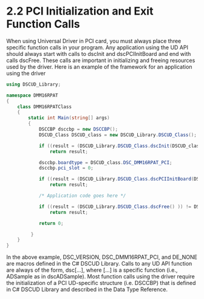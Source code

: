 # 2.2 PCI Initialization and Exit Function Calls

When using Universal Driver in PCI card, you must always place three specific function calls in your program. Any application using the UD API should always start with calls to dscInit and dscPCIInitBoard and end with calls dscFree. These calls are important in initializing and freeing resources used by the driver. Here is an example of the framework for an application using the driver

```csharp
using DSCUD_Library;

namespace DMM16RPAT
{
    class DMM16RPATClass
    {
        static int Main(string[] args)
        {
            DSCCBP dsccbp = new DSCCBP();
            DSCUD_Class DSCUD_class = new DSCUD_Library.DSCUD_Class();

            if ((result = (DSCUD_Library.DSCUD_Class.dscInit(DSCUD_class.DSC_VERSION) )) != DSCUD_class.DE_NONE)
                return result;

            dsccbp.boardtype = DSCUD_class.DSC_DMM16RPAT_PCI;
            dsccbp.pci_slot = 0;

            if ((result = (DSCUD_Library.DSCUD_Class.dscPCIInitBoard(DSCUD_class.DSC_DMM16RPAT_PCI, ref dsccbp, ref DSCUD_class.dscb) )) != DSCUD_class.DE_NONE)
                return result;

	        /* Application code goes here */

            if ((result = (DSCUD_Library.DSCUD_Class.dscFree() )) != DSCUD_class.DE_NONE)
                return result;

	        return 0;

         }
    }
}
```

In the above example, DSC\_VERSION, DSC\_DMM16RPAT\_PCI, and DE\_NONE  are macros defined in the C# DSCUD Library. Calls to any UD API function are always of the form, dsc\[...], where \[...] is a specific function (i.e., ADSample as in dscADSample). Most function calls using the driver require the initialization of a PCI UD-specific structure (i.e. DSCCBP) that is defined in C# DSCUD Library and described in the Data Type Reference.
